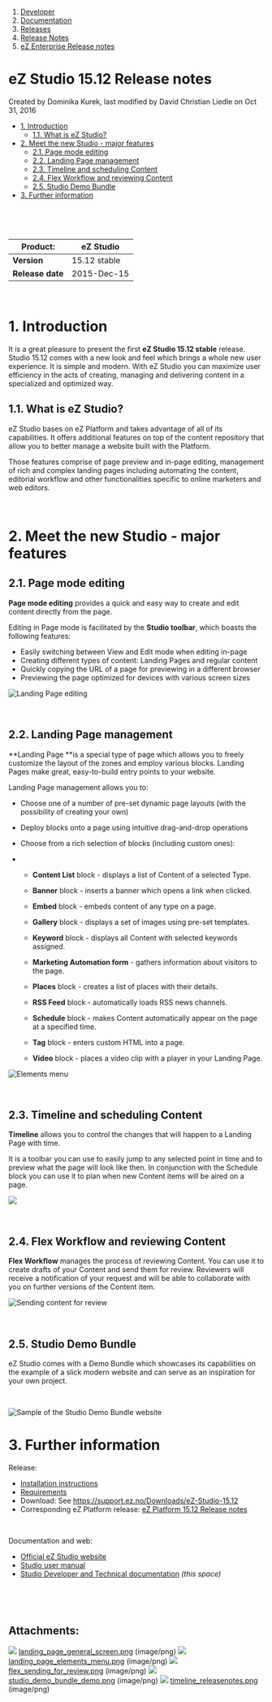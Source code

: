 1.  [Developer](index.html)
2.  [Documentation](Documentation_31429504.html)
3.  [Releases](Releases_31429534.html)
4.  [Release Notes](Release-Notes_32867905.html)
5.  [eZ Enterprise Release notes](eZ-Enterprise-Release-notes_31430108.html)

# eZ Studio 15.12 Release notes 

Created by Dominika Kurek, last modified by David Christian Liedle on Oct 31, 2016

-   [1. Introduction](#eZStudio15.12Releasenotes-1.Introduction)
    -   [1.1. What is eZ Studio?](#eZStudio15.12Releasenotes-1.1.WhatiseZStudio?)
-   [2. Meet the new Studio - major features](#eZStudio15.12Releasenotes-2.MeetthenewStudio-majorfeatures)
    -   [2.1. Page mode editing](#eZStudio15.12Releasenotes-2.1.Pagemodeediting)
    -   [2.2. Landing Page management](#eZStudio15.12Releasenotes-2.2.LandingPagemanagement)
    -   [2.3. Timeline and scheduling Content](#eZStudio15.12Releasenotes-2.3.TimelineandschedulingContent)
    -   [2.4. Flex Workflow and reviewing Content](#eZStudio15.12Releasenotes-2.4.FlexWorkflowandreviewingContent)
    -   [2.5. Studio Demo Bundle](#eZStudio15.12Releasenotes-2.5.StudioDemoBundle)
-   [3. Further information](#eZStudio15.12Releasenotes-3.Furtherinformation)

 

 

| **Product:**     | eZ Studio    |
|------------------|--------------|
| **Version**      | 15.12 stable |
| **Release date** | 2015-Dec-15  |

 

# 1. Introduction

It is a great pleasure to present the first **eZ Studio 15.12 stable** release. Studio 15.12 comes with a new look and feel which brings a whole new user experience. It is simple and modern. With eZ Studio you can maximize user efficiency in the acts of creating, managing and delivering content in a specialized and optimized way.

## 1.1. What is eZ Studio?

eZ Studio bases on eZ Platform and takes advantage of all of its capabilities. It offers additional features on top of the content repository that allow you to better manage a website built with the Platform.

Those features comprise of page preview and in-page editing, management of rich and complex landing pages including automating the content, editorial workflow and other functionalities specific to online marketers and web editors.

 

# 2. Meet the new Studio - major features

## 2.1. Page mode editing

**Page mode editing** provides a quick and easy way to create and edit content directly from the page.

Editing in Page mode is facilitated by the **Studio toolbar**, which boasts the following features:

-   Easily switching between View and Edit mode when editing in-page
-   Creating different types of content: Landing Pages and regular content
-   Quickly copying the URL of a page for previewing in a different browser
-   Previewing the page optimized for devices with various screen sizes

![Landing Page editing](attachments/31430118/31430112.png)

 

## 2.2. Landing Page management

**Landing Page **is a special type of page which allows you to freely customize the layout of the zones and employ various blocks. Landing Pages make great, easy-to-build entry points to your website.

Landing Page management allows you to:

-   Choose one of a number of pre-set dynamic page layouts (with the possibility of creating your own)
-   Deploy blocks onto a page using intuitive drag-and-drop operations
-   Choose from a rich selection of blocks (including custom ones):

-   -   **Content List** block - displays a list of Content of a selected Type.
    -   **Banner** block - inserts a banner which opens a link when clicked.
    -   **Embed** block - embeds content of any type on a page.
    -   **Gallery** block - displays a set of images using pre-set templates.
    -   **Keyword** block - displays all Content with selected keywords assigned.
    -   **Marketing Automation form** - gathers information about visitors to the page.
    -   **Places** block - creates a list of places with their details.
    -   **RSS Feed** block - automatically loads RSS news channels.

    -   **Schedule** block - makes Content automatically appear on the page at a specified time.
    -   **Tag** block - enters custom HTML into a page.
    -   **Video** block - places a video clip with a player in your Landing Page.

![Elements menu](attachments/31430118/31430113.png)

 

## 2.3. Timeline and scheduling Content

**Timeline** allows you to control the changes that will happen to a Landing Page with time.

It is a toolbar you can use to easily jump to any selected point in time and to preview what the page will look like then. In conjunction with the Schedule block you can use it to plan when new Content items will be aired on a page.

![](attachments/31430118/31430116.png)

 

## 2.4. Flex Workflow and reviewing Content

**Flex Workflow** manages the process of reviewing Content. You can use it to create drafts of your Content and send them for review. Reviewers will receive a notification of your request and will be able to collaborate with you on further versions of the Content item.

![Sending content for review](attachments/31430118/31430114.png)

 

## 2.5. Studio Demo Bundle

eZ Studio comes with a Demo Bundle which showcases its capabilities on the example of a slick modern website and can serve as an inspiration for your own project.

 

![Sample of the Studio Demo Bundle website](attachments/31430118/31430115.png)

# 3. Further information

Release:

-   [Installation instructions](https://doc.ez.no/display/DEVELOPER/Step+1%3A+Installation)
-   [Requirements](https://doc.ez.no/pages/viewpage.action?pageId=31429536)
-   Download: See <https://support.ez.no/Downloads/eZ-Studio-15.12>
-   Corresponding eZ Platform release: [eZ Platform 15.12 Release notes](eZ-Platform-15.12-Release-notes_31430093.html)

 

Documentation and web:

-   [Official eZ Studio website](http://ezstudio.com/)
-   [Studio user manual](https://doc.ez.no/display/USER/Documentation)
-   [Studio Developer and Technical documentation](https://doc.ez.no/display/DEVELOPER/Documentation) *(this space)*

 

 

## Attachments:

![](images/icons/bullet_blue.gif) [landing\_page\_general\_screen.png](attachments/31430118/31430112.png) (image/png)
![](images/icons/bullet_blue.gif) [landing\_page\_elements\_menu.png](attachments/31430118/31430113.png) (image/png)
![](images/icons/bullet_blue.gif) [flex\_sending\_for\_review.png](attachments/31430118/31430114.png) (image/png)
![](images/icons/bullet_blue.gif) [studio\_demo\_bundle\_demo.png](attachments/31430118/31430115.png) (image/png)
![](images/icons/bullet_blue.gif) [timeline\_releasenotes.png](attachments/31430118/31430116.png) (image/png)






